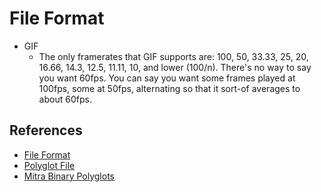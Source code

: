 # File Format

- GIF
    - The only framerates that GIF supports are: 100, 50, 33.33, 25, 20, 16.66, 14.3, 12.5, 11.11, 10, and lower (100/n). There's no way to say you want 60fps. You can say you want some frames played at 100fps, some at 50fps, alternating so that it sort-of averages to about 60fps.

## References
- [File Format](https://www.youtube.com/watch?v=VVdmmN0su6E&ab_channel=LiveOverflow)
- [Polyglot File](https://www.youtube.com/watch?v=hdCs6bPM4is&ab_channel=media.ccc.de)
- [Mitra Binary Polyglots](https://github.com/corkami/mitra)